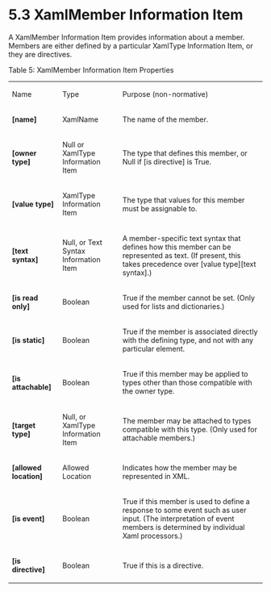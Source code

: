 <html dir="LTR" xmlns:mshelp="http://msdn.microsoft.com/mshelp" xmlns:ddue="http://ddue.schemas.microsoft.com/authoring/2003/5" xmlns:xlink="http://www.w3.org/1999/xlink" xmlns:tool="http://www.microsoft.com/tooltip"><body><input type="hidden" id="userDataCache" class="userDataStyle"><input type="hidden" id="hiddenScrollOffset"><img id="dropDownImage" style="display:none; height:0; width:0;" src="../local/drpdown.gif"><img id="dropDownHoverImage" style="display:none; height:0; width:0;" src="../local/drpdown_orange.gif"><img id="collapseImage" style="display:none; height:0; width:0;" src="../local/collapse.gif"><img id="expandImage" style="display:none; height:0; width:0;" src="../local/exp.gif"><img id="collapseAllImage" style="display:none; height:0; width:0;" src="../local/collall.gif"><img id="expandAllImage" style="display:none; height:0; width:0;" src="../local/expall.gif"><img id="copyImage" style="display:none; height:0; width:0;" src="../local/copycode.gif"><img id="copyHoverImage" style="display:none; height:0; width:0;" src="../local/copycodeHighlight.gif"><div id="header"><h1 class="heading">5.3 XamlMember Information Item</h1></div><div id="mainSection"><div id="mainBody"><div id="allHistory" class="saveHistory" onsave="saveAll()" onload="loadAll()"></div>




<p xmlns:wsd="http://wsdev.schemas.microsoft.com/authoring/2008/2" xmlns:msxsl="urn:schemas-microsoft-com:xslt" xmlns:script="urn:script" xmlns:build="urn:build">
<div id="sectionSection0" class="section" name="collapseableSection"><content xmlns="http://ddue.schemas.microsoft.com/authoring/2003/5" xmlns:wsd="http://wsdev.schemas.microsoft.com/authoring/2008/2" xmlns:msxsl="urn:schemas-microsoft-com:xslt" xmlns:script="urn:script" xmlns:build="urn:build">
				</content></div><div id="sectionSection1" class="section" name="collapseableSection"><content xmlns="http://ddue.schemas.microsoft.com/authoring/2003/5" xmlns:wsd="http://wsdev.schemas.microsoft.com/authoring/2008/2" xmlns:msxsl="urn:schemas-microsoft-com:xslt" xmlns:script="urn:script" xmlns:build="urn:build">
					<p xmlns="">A XamlMember Information Item provides information about a member. Members are either defined by a particular <mshelp:link keywords="2c66ed32-eead-44a7-847d-baabda0d2856" tabindex="0">XamlType Information Item</mshelp:link>, or they are directives.</p>
					<p xmlns="">Table 5: XamlMember Information Item Properties</p>
					<p xmlns=""><b></b></p><table class="ProtocolAuthoredTable" xmlns=""><tr>
								<td id="ShadedCell">
									<p>Name</p>
								</td>
								<td id="ShadedCell">
									<p>Type</p>
								</td>
								<td id="ShadedCell">
									<p>Purpose (non-normative)</p>
								</td>
							</tr><tr>
							<td>
								<p>
									<b>[name]</b>
								</p>
							</td>
							<td>
								<p>
									<mshelp:link keywords="7c6f2125-eeaf-40f3-a7ab-adb3a43278a5" tabindex="0">XamlName</mshelp:link>
								</p>
							</td>
							<td>
								<p>The name of the member.</p>
							</td>
						</tr><tr>
							<td>
								<p>
									<b>[owner type]</b>
								</p>
							</td>
							<td>
								<p>Null or <mshelp:link keywords="2c66ed32-eead-44a7-847d-baabda0d2856" tabindex="0">XamlType Information Item</mshelp:link></p>
							</td>
							<td>
								<p>The type that defines this member, or Null if [is directive] is True.</p>
							</td>
						</tr><tr>
							<td>
								<p>
									<b>[value type]</b>
								</p>
							</td>
							<td>
								<p>
									<mshelp:link keywords="2c66ed32-eead-44a7-847d-baabda0d2856" tabindex="0">XamlType Information Item</mshelp:link>
								</p>
							</td>
							<td>
								<p>The type that values for this member must be assignable to.</p>
							</td>
						</tr><tr>
							<td>
								<p>
									<b>[text syntax]</b>
								</p>
							</td>
							<td>
								<p>Null, or <mshelp:link keywords="96d7bce2-0256-4bb2-962f-b41816cd32e1" tabindex="0">Text Syntax Information Item</mshelp:link></p>
							</td>
							<td>
								<p>A member-specific text syntax that defines how this member can be represented as text. (If present, this takes precedence over [value type][text syntax].)</p>
							</td>
						</tr><tr>
							<td>
								<p>
									<b>[is read only]</b>
								</p>
							</td>
							<td>
								<p>
									<mshelp:link keywords="9c0b9147-9d57-4d34-a604-e2b46990f30c" tabindex="0">Boolean</mshelp:link>
								</p>
							</td>
							<td>
								<p>True if the member cannot be set. (Only used for lists and dictionaries.)</p>
							</td>
						</tr><tr>
							<td>
								<p>
									<b>[is static]</b>
								</p>
							</td>
							<td>
								<p>
									<mshelp:link keywords="9c0b9147-9d57-4d34-a604-e2b46990f30c" tabindex="0">Boolean</mshelp:link>
								</p>
							</td>
							<td>
								<p>True if the member is associated directly with the defining type, and not with any particular element.</p>
							</td>
						</tr><tr>
							<td>
								<p>
									<b>[is attachable]</b>
								</p>
							</td>
							<td>
								<p>
									<mshelp:link keywords="9c0b9147-9d57-4d34-a604-e2b46990f30c" tabindex="0">Boolean</mshelp:link>
								</p>
							</td>
							<td>
								<p>True if this member may be applied to types other than those compatible with the owner type.</p>
							</td>
						</tr><tr>
							<td>
								<p>
									<b>[target type]</b>
								</p>
							</td>
							<td>
								<p>Null, or <mshelp:link keywords="2c66ed32-eead-44a7-847d-baabda0d2856" tabindex="0">XamlType Information Item</mshelp:link></p>
							</td>
							<td>
								<p>The member may be attached to types compatible with this type. (Only used for attachable members.)</p>
							</td>
						</tr><tr>
							<td>
								<p>
									<b>[allowed location]</b>
								</p>
							</td>
							<td>
								<p>
									<mshelp:link keywords="d9a4914b-a5d1-40bd-a70a-58ff481c3ab3" tabindex="0">Allowed Location</mshelp:link>
								</p>
							</td>
							<td>
								<p>Indicates how the member may be represented in XML.</p>
							</td>
						</tr><tr>
							<td>
								<p>
									<b>[is event]</b>
								</p>
							</td>
							<td>
								<p>
									<mshelp:link keywords="9c0b9147-9d57-4d34-a604-e2b46990f30c" tabindex="0">Boolean</mshelp:link>
								</p>
							</td>
							<td>
								<p>True if this member is used to define a response to some event such as user input. (The interpretation of event members is determined by individual Xaml processors.)</p>
							</td>
						</tr><tr>
							<td>
								<p>
									<b>[is directive]</b>
								</p>
							</td>
							<td>
								<p>
									<mshelp:link keywords="9c0b9147-9d57-4d34-a604-e2b46990f30c" tabindex="0">Boolean</mshelp:link>
								</p>
							</td>
							<td>
								<p>True if this is a directive.</p>
							</td>
						</tr></table>
				</content></div><!--[if gte IE 5]>
			<tool:tip element="languageFilterToolTip" avoidmouse="false"/>
		<![endif]--></div><a name="feedback"></a><span></span></div></body></html>